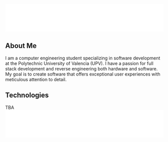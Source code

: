 ![header](./assets/header.svg)
## About Me
I am a computer engineering student specializing in software development at the Polytechnic University of Valencia (UPV). I have a passion for full stack development and reverse engineering both hardware and software. My goal is to create software that offers exceptional user experiences with meticulous attention to detail.
## Technologies
TBA
![footer](./assets/footer.svg)